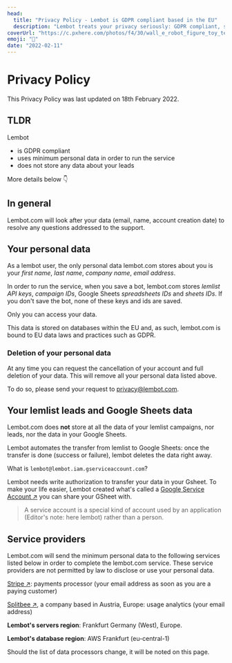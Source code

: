 ```yaml
---
head:
  title: "Privacy Policy - Lembot is GDPR compliant based in the EU"
  description: "Lembot treats your privacy seriously: GDPR compliant, servers and database in the EU. Your lemlist reports, activities and leads are not stored on our servers."
coverUrl: "https://c.pxhere.com/photos/f4/30/wall_e_robot_figure_toy_technology_movie_pixar_plastic-686056.jpg!d"
emoji: "🔐"
date: "2022-02-11"
---
```


# Privacy Policy

This Privacy Policy was last updated on 18th February 2022.

## TLDR

Lembot

- is GDPR compliant
- uses minimum personal data in order to run the service
- does not store any data about your leads

More details below 👇

## In general

Lembot.com will look after your data (email, name, account creation date) to resolve any questions addressed to the support.

## Your personal data

As a lembot user, the only personal data lembot.com stores about you is your _first name_, _last name_, _company name_, _email address_.

In order to run the service, when you save a bot, lembot.com stores _lemlist API keys_, _campaign IDs_, Google Sheets _spreadsheets IDs_ and _sheets IDs_. If you don't save the bot, none of these keys and ids are saved.

Only you can access your data.

This data is stored on databases within the EU and, as such, lembot.com is bound to EU data laws and practices such as GDPR.

### Deletion of your personal data

At any time you can request the cancellation of your account and full deletion of your data. This will remove all your personal data listed above.

To do so, please send your request to [privacy@lembot.com](mailto:privacy@lembot.com).

## Your lemlist leads and Google Sheets data

Lembot.com does **not** store at all the data of your lemlist campaigns, nor leads, nor the data in your Google Sheets.

Lembot automates the transfer from lemlist to Google Sheets: once the transfer is done (success or failure), lembot deletes the data right away.

What is `lembot@lembot.iam.gserviceaccount.com`?

Lembot needs write authorization to transfer your data in your Gsheet. To make your life easier, Lembot created what's called a [Google Service Account ↗️](https://cloud.google.com/iam/docs/service-accounts) you can share your GSheet with.

> A service account is a special kind of account used by an application (Editor's note: here lembot) rather than a person.

## Service providers

Lembot.com will send the minimum personal data to the following services listed below in order to complete the lembot.com service. These service providers are not permitted by law to disclose or use your personal data.

[Stripe ↗️](https://stripe.com/): payments processor (your email address as soon as you are a paying customer)

[Splitbee ↗️](https://splitbee.io/), a company based in Austria, Europe: usage analytics (your email address)

**Lembot's servers region**: Frankfurt Germany (West), Europe.

**Lembot's database region**: AWS Frankfurt (eu-central-1)

Should the list of data processors change, it will be noted on this page.
